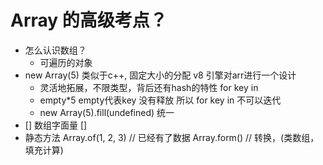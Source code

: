 # Array 的高级考点？

- 怎么认识数组？
    - 可遍历的对象
- new Array(5)
    类似于c++, 固定大小的分配 v8 引擎对arr进行一个设计
    - 灵活地拓展，不限类型，背后还有hash的特性 for key in
    - empty*5 empty代表key 没有释放 所以 for key in 不可以迭代
    - new Array(5).fill(undefined) 统一
- [] 数组字面量 
    [] 
- 静态方法 
    Array.of(1, 2, 3)  // 已经有了数据
    Array.form() // 转换，(类数组，填充计算)